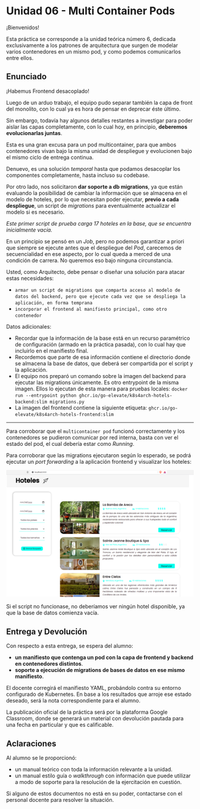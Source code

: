 # Unidad 06 - Multi Container Pods

¡Bienvenidos!

Esta práctica se corresponde a la unidad teórica número 6, dedicada exclusivamente a los patrones de arquitectura que surgen de modelar varios contenedores en un mismo pod, y como podemos comunicarlos entre ellos.

## Enunciado

¡Habemus Frontend desacoplado!

Luego de un arduo trabajo, el equipo pudo separar también la capa de front del monolito, con lo cual ya es hora de pensar en deprecar éste último.

Sin embargo, todavía hay algunos detalles restantes a investigar para poder aislar las capas completamente, con lo cual hoy, en principio, **deberemos evolucionarlas juntas**.

Esta es una gran excusa para un pod multicontainer, para que ambos contenedores vivan bajo la misma unidad de despliegue y evolucionen bajo el mismo ciclo de entrega continua.

Denuevo, es una solución _temporal_ hasta que podamos desacoplar los componentes completamente, hasta incluso su codebase.

Por otro lado, nos solicitaron **dar soporte a db migrations**, ya que están evaluando la posibilidad de cambiar la información que se almacena en el modelo de hoteles, por lo que necesitan poder ejecutar, **previo a cada despliegue**, un script de _migrations_ para eventualmente actualizar el modelo si es necesario. 

_Este primer script de prueba carga 17 hoteles en la base, que se encuentra inicialmente vacía._

En un principio se pensó en un _Job_, pero no podemos garantizar a priori que siempre se ejecute antes que el despliegue del _Pod_, carecemos de secuencialidad en ese aspecto, por lo cual queda a merced de una condición de carrera. No queremos eso bajo ninguna circunstancia.

Usted, como Arquitecto, debe pensar o diseñar una solución para atacar estas necesidades: 

- `armar un script de migrations que comparta acceso al modelo de datos del backend, pero que ejecute cada vez que se despliega la aplicación, en forma temprana`
- `incorporar el frontend al manifiesto principal, como otro contenedor`

Datos adicionales:

- Recordar que la información de la base está en un recurso paramétrico de configuración (armado en la práctica pasada), con lo cual hay que incluirlo en el manifiesto final.
- Recordemos que parte de esa información contiene el directorio donde se almacena la base de datos, que deberá ser compartida por el script y la aplicación.
- El equipo nos preparó un comando sobre la imagen del backend para ejecutar las migrations únicamente. Es otro entrypoint de la misma imagen. Ellos lo ejecutan de esta manera para pruebas locales:
`docker run --entrypoint python ghcr.io/go-elevate/k8s4arch-hotels-backend:slim migrations.py`
- La imagen del frontend contiene la siguiente etiqueta: `ghcr.io/go-elevate/k8s4arch-hotels-frontend:slim`

---

Para corroborar que el `multicontainer pod` funcionó correctamente y los contenedores se pudieron comunicar por red interna, basta con ver el estado del pod, el cual debería estar como _Running_.

Para corroborar que las migrations ejecutaron según lo esperado, se podrá ejecutar un _port forwarding_ a la aplicación frontend y visualizar los hoteles:

![hotels_ui](hotels.png)

Si el script no funcionase, no deberíamos ver ningún hotel disponible, ya que la base de datos comienza vacía.

## Entrega y Devolución

Con respecto a esta entrega, se espera del alumno:

- **un manifiesto que contenga un pod con la capa de frontend y backend en contenedores distintos**.
- **soporte a ejecución de migrations de bases de datos en ese mismo manifiesto**.

El docente corregirá el manifiesto YAML, probándolo contra su entorno configurado de Kubernetes. En base a los resultados que arroje ese estado deseado, será la nota correspondiente para el alumno.  

La publicación oficial de la práctica será por la plataforma Google Classroom, donde se generará un material con devolución pautada para una fecha en particular y que es calificable.


## Aclaraciones

Al alumno se le proporcionó:

- un manual teórico con toda la información relevante a la unidad.
- un manual estilo guía o _walkthrough_ con información que puede utilizar a modo de soporte para la resolución de la ejercitación en cuestión.

Si alguno de estos documentos no está en su poder, contactarse con el personal docente para resolver la situación.
